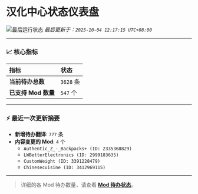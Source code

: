 # 汉化中心状态仪表盘

![最后运行状态](https://img.shields.io/badge/Last%20Run-Success-green)
*最后更新于：`2025-10-04 12:17:15 UTC+08:00`*

---

### 📈 **核心指标**

| 指标 | 状态 |
| :--- | :--- |
| **当前待办总数** | ``3628`` 条 |
| **已支持 Mod 数量** | ``547`` 个 |

---

### ⚡ **最近一次更新摘要**

*   **新增待办翻译**: `777` 条
*   **内容变更的 Mod**: `4` 个
    *   `Authentic_Z_-_Backpacks+ (ID: 2335368829)`
    *   `LWBetterElectronics (ID: 2999183635)`
    *   `CustomWeight (ID: 3391228479)`
    *   `Chinesecuisine (ID: 3412969115)`

---

> 详细的各 Mod 待办数量，请查看 [**Mod 待办状态**](MOD_TODO_STATUS.md)。
